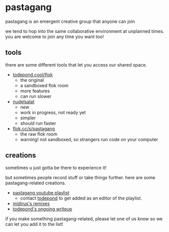 # pastagang

pastagang is an emergent creative group that anyone can join

we tend to hop into the same collaborative environment at unplanned times. you are welcome to join any time you want too!

## tools

there are some different tools that let you access our shared space.

- [todepond.cool/flok](https://todepond.cool/flok)
  - the original
  - a sandboxed flok room
  - more features
  - can run slower
- [nudelsalat](https://felixroos.github.io/nudelsalat/)
  - new
  - work in progress, not ready yet
  - simpler
  - should run faster
- [flok.cc/s/pastagang](https://flok.cc/s/pastagang)
  - the raw flok room
  - warning! not sandboxed, so strangers run code on your computer
 
## creations

sometimes u just gotta be there to experience it!

but sometimes people record stuff or take things further. here are some pastagang-related creations.

- [pastagang youtube playlist](https://www.youtube.com/playlist?list=PL9uRa69RF-7wOS5CnK0wy34t5HYgFLIng)
  - contact [todepond](https://mas.to/@todepond) to get added as an editor of the playlist.
- [midirus's remixes](https://midirus.com/project/pastagang)
- [todepond's ongoing writeup](https://www.todepond.com/wikiblogarden/learn/pastagang/accident/arroost/)

if you make something pastagang-related, please let one of us know so we can let you add it to the list!
